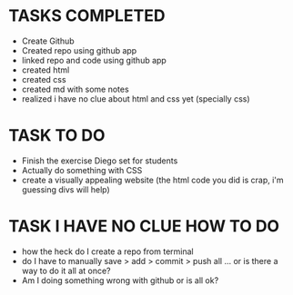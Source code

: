 # TASKS COMPLETED
- Create Github 
- Created repo using github app
- linked repo and code using github app
- created html 
- created css
- created md with some notes
- realized i have no clue about html and css yet (specially css)


# TASK TO DO
- Finish the exercise Diego set for students
- Actually do something with CSS
- create a visually appealing website (the html code you did is crap, i'm guessing divs will help)

# TASK I HAVE NO CLUE HOW TO DO
- how the heck do I create a repo from terminal
- do I have to manually save > add > commit > push all ... or is there a way to do it all at once?
- Am I doing something wrong with github or is all ok?

